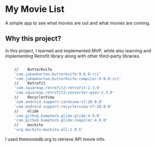 # My Movie List 

A simple app to see what movies are out and what movies are coming.

## Why this project?

In this project, I learned and implemented MVP, while also learning and implementing Retrofit library along with other third-party libraries. 

```bash

    //    ButterKnife
    'com.jakewharton:butterknife:9.0.0-rc1'
    'com.jakewharton:butterknife-compiler:9.0.0-rc1'
    //    Retrofit
    'com.squareup.retrofit2:retrofit:2.3.0'
    'com.squareup.retrofit2:converter-gson:2.3.0'
    //    RecyclerView
    'com.android.support:cardview-v7:28.0.0'
    'com.android.support:recyclerview-v7:28.0.0'
    //    Glide
    'com.github.bumptech.glide:glide:4.9.0'
    'com.github.bumptech.glide:compiler:4.9.0'
    //    mockito
    'org.mockito:mockito-all:1.9.5'
```

I used themoviedb.org to retrieve API movie info.
